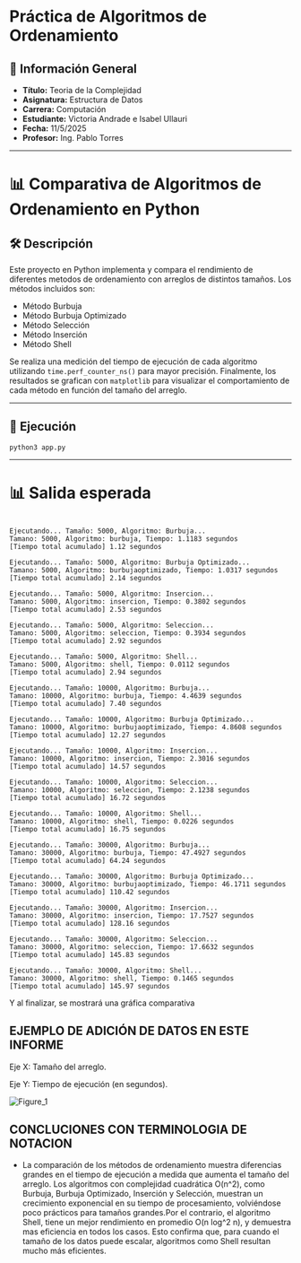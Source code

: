 # Práctica de Algoritmos de Ordenamiento

## 📌 Información General

- **Título:** Teoria de la Complejidad
- **Asignatura:** Estructura de Datos
- **Carrera:** Computación
- **Estudiante:** Victoria Andrade e Isabel Ullauri
- **Fecha:** 11/5/2025
- **Profesor:** Ing. Pablo Torres

---
# 📊 Comparativa de Algoritmos de Ordenamiento en Python

## 🛠️ Descripción

Este proyecto en Python implementa y compara el rendimiento de diferentes metodos de ordenamiento con arreglos de distintos tamaños. Los métodos incluidos son:

- Método Burbuja
- Método Burbuja Optimizado
- Método Selección
- Método Inserción
- Método Shell

Se realiza una medición del tiempo de ejecución de cada algoritmo utilizando `time.perf_counter_ns()` para mayor precisión. Finalmente, los resultados se grafican con `matplotlib` para visualizar el comportamiento de cada método en función del tamaño del arreglo.

---

## 🚀 Ejecución

`python3 app.py`

---

# 📊 Salida esperada
```plaintext

Ejecutando... Tamaño: 5000, Algoritmo: Burbuja...
Tamano: 5000, Algoritmo: burbuja, Tiempo: 1.1183 segundos
[Tiempo total acumulado] 1.12 segundos

Ejecutando... Tamaño: 5000, Algoritmo: Burbuja Optimizado...
Tamano: 5000, Algoritmo: burbujaoptimizado, Tiempo: 1.0317 segundos
[Tiempo total acumulado] 2.14 segundos

Ejecutando... Tamaño: 5000, Algoritmo: Insercion...
Tamano: 5000, Algoritmo: insercion, Tiempo: 0.3802 segundos
[Tiempo total acumulado] 2.53 segundos

Ejecutando... Tamaño: 5000, Algoritmo: Seleccion...
Tamano: 5000, Algoritmo: seleccion, Tiempo: 0.3934 segundos
[Tiempo total acumulado] 2.92 segundos

Ejecutando... Tamaño: 5000, Algoritmo: Shell...
Tamano: 5000, Algoritmo: shell, Tiempo: 0.0112 segundos
[Tiempo total acumulado] 2.94 segundos

Ejecutando... Tamaño: 10000, Algoritmo: Burbuja...
Tamano: 10000, Algoritmo: burbuja, Tiempo: 4.4639 segundos
[Tiempo total acumulado] 7.40 segundos

Ejecutando... Tamaño: 10000, Algoritmo: Burbuja Optimizado...
Tamano: 10000, Algoritmo: burbujaoptimizado, Tiempo: 4.8608 segundos
[Tiempo total acumulado] 12.27 segundos

Ejecutando... Tamaño: 10000, Algoritmo: Insercion...
Tamano: 10000, Algoritmo: insercion, Tiempo: 2.3016 segundos
[Tiempo total acumulado] 14.57 segundos

Ejecutando... Tamaño: 10000, Algoritmo: Seleccion...
Tamano: 10000, Algoritmo: seleccion, Tiempo: 2.1238 segundos
[Tiempo total acumulado] 16.72 segundos

Ejecutando... Tamaño: 10000, Algoritmo: Shell...
Tamano: 10000, Algoritmo: shell, Tiempo: 0.0226 segundos
[Tiempo total acumulado] 16.75 segundos

Ejecutando... Tamaño: 30000, Algoritmo: Burbuja...
Tamano: 30000, Algoritmo: burbuja, Tiempo: 47.4927 segundos
[Tiempo total acumulado] 64.24 segundos

Ejecutando... Tamaño: 30000, Algoritmo: Burbuja Optimizado...
Tamano: 30000, Algoritmo: burbujaoptimizado, Tiempo: 46.1711 segundos
[Tiempo total acumulado] 110.42 segundos

Ejecutando... Tamaño: 30000, Algoritmo: Insercion...
Tamano: 30000, Algoritmo: insercion, Tiempo: 17.7527 segundos
[Tiempo total acumulado] 128.16 segundos

Ejecutando... Tamaño: 30000, Algoritmo: Seleccion...
Tamano: 30000, Algoritmo: seleccion, Tiempo: 17.6632 segundos
[Tiempo total acumulado] 145.83 segundos

Ejecutando... Tamaño: 30000, Algoritmo: Shell...
Tamano: 30000, Algoritmo: shell, Tiempo: 0.1465 segundos
[Tiempo total acumulado] 145.97 segundos
```

Y al finalizar, se mostrará una gráfica comparativa




## EJEMPLO DE ADICIÓN DE DATOS EN ESTE INFORME

Eje X: Tamaño del arreglo.

Eje Y: Tiempo de ejecución (en segundos).

![Figure_1](https://github.com/user-attachments/assets/ca88af35-f71c-4875-a335-4bd24de4c79a)


##  CONCLUCIONES CON TERMINOLOGIA DE NOTACION 

 - La comparación de los métodos de ordenamiento muestra diferencias grandes en el tiempo de ejecución a medida que aumenta el tamaño del arreglo. Los algoritmos con complejidad cuadrática O(n^2), como Burbuja, Burbuja Optimizado, Inserción y Selección, muestran un crecimiento exponencial en su tiempo de procesamiento, volviéndose poco prácticos para tamaños grandes.Por el contrario, el algoritmo Shell, tiene un mejor rendimiento en promedio O(n log^2 n), y demuestra mas eficiencia en todos los casos. Esto confirma que, para cuando el tamaño de los datos puede escalar, algoritmos como Shell resultan mucho más eficientes. 
